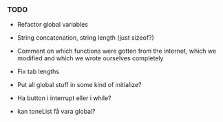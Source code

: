 ### TODO
- Refactor global variables
- String concatenation, string length (just sizeof?)
- Comment on which functions were gotten from the internet, which we modified and which we wrote ourselves completely
- Fix tab lengths
- Put all global stuff in some kind of initialize?


- Ha button i interrupt eller i while?
- kan toneList få vara global?
